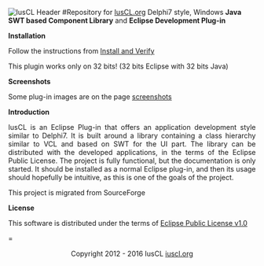 ![IusCL Header](https://github.com/iuscl-ide/IusCL/raw/master/docs/gh/IusCLGHHeader.gif)
#Repository for [IusCL.org](http://iuscl.org)
Delphi7 style, Windows **Java SWT based Component Library** and **Eclipse Development Plug-in**

**Installation**

Follow the instructions from [Install and Verify](http://iuscl.org/help/gettingstarted/installverify.html)

This plugin works only on 32 bits! (32 bits Eclipse with 32 bits Java)

**Screenshots**

Some plug-in images are on the page [screenshots](http://iuscl.org/help/gettingstarted/screenshots.html)

**Introduction**

<p align="justify">
IusCL is an Eclipse Plug-in that offers an application development style similar to Delphi7. It is built around a library containing a class hierarchy similar to VCL and based on SWT for the UI part. The library can be distributed with the developed applications, in the terms of the Eclipse Public License. The project is fully functional, but the documentation is only started. It should be installed as a normal Eclipse plug-in, and then its usage should hopefully be intuitive, as this is one of the goals of the project.
</p>

This project is migrated from SourceForge

**License**

This software is distributed under the terms of [Eclipse Public License v1.0](http://www.eclipse.org/org/documents/epl-v10.html)

=
<p align="center">
Copyright 2012 - 2016 IusCL <a href="http://iuscl.org">iuscl.org</a>
</p>
